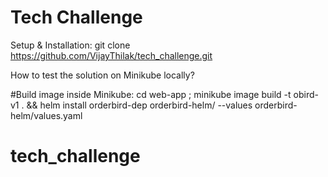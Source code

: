 # Tech Challenge

Setup & Installation:
git clone https://github.com/VijayThilak/tech_challenge.git

How to test the solution on Minikube locally?

#Build image inside Minikube:
cd  web-app ; minikube image build -t obird-v1 . && helm install orderbird-dep  orderbird-helm/ --values orderbird-helm/values.yaml


# tech_challenge
